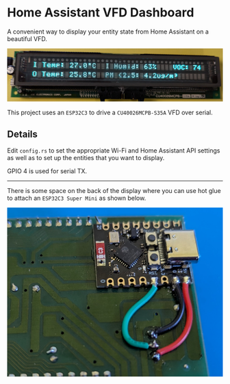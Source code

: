 # Home Assistant VFD Dashboard

A convenient way to display your entity state from Home Assistant on a beautiful VFD.

![The dashboard in action](images/vfd.jpg)

This project uses an `ESP32C3` to drive a `CU40026MCPB-S35A` VFD over serial.

## Details

Edit `config.rs` to set the appropriate Wi-Fi and Home Assistant API settings as well as to set up the entities that you want to display.

GPIO 4 is used for serial TX.

---

There is some space on the back of the display where you can use hot glue to attach an `ESP32C3 Super Mini` as shown below.

![A way to attach the ESP32 to the display](images/esp.jpg)
